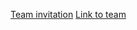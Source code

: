 [Team invitation](https://app.replay.io/team/invitation?code=aeaef68a-83d4-40b8-ab12-bc3412e84cd3)
[Link to team](https://app.replay.io/team/dzpkOGM3Yzc1NC0xMjAxLTRiY2EtODU2MS0xODIyMTNkMmEwNDQ=/runs)

